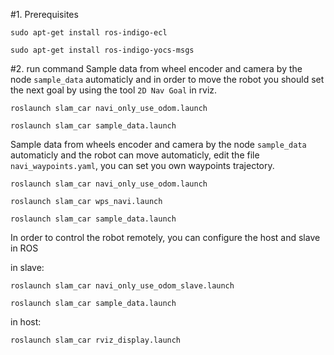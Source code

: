 

#1. Prerequisites

`sudo apt-get install ros-indigo-ecl`

`sudo apt-get install ros-indigo-yocs-msgs`

#2. run command
Sample data from wheel encoder and camera by the node `sample_data` automaticly and in order to move the robot you should set the next goal by using the tool `2D Nav Goal` in rviz.

`roslaunch slam_car navi_only_use_odom.launch`

`roslaunch slam_car sample_data.launch`


Sample data from wheels encoder and camera by the node `sample_data` automaticly and the robot can move automaticly, edit the file `navi_waypoints.yaml`, you can set you own waypoints trajectory.

`roslaunch slam_car navi_only_use_odom.launch`

`roslaunch slam_car wps_navi.launch`

`roslaunch slam_car sample_data.launch`


In order to control the robot remotely, you can configure the host and slave in ROS

in slave: 

`roslaunch slam_car navi_only_use_odom_slave.launch`

`roslaunch slam_car sample_data.launch`

in host:

`roslaunch slam_car rviz_display.launch`

